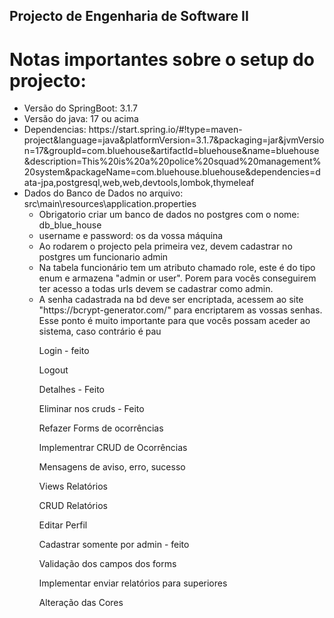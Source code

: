 ## Projecto de Engenharia de Software II

# Notas importantes sobre o setup do projecto:
<ul>
    <li>Versão do SpringBoot: 3.1.7</li>
    <li>Versão do java: 17 ou acima</li>
    <li>
        Dependencias: https://start.spring.io/#!type=maven-project&language=java&platformVersion=3.1.7&packaging=jar&jvmVersion=17&groupId=com.bluehouse&artifactId=bluehouse&name=bluehouse&description=This%20is%20a%20police%20squad%20management%20system&packageName=com.bluehouse.bluehouse&dependencies=data-jpa,postgresql,web,web,devtools,lombok,thymeleaf
    </li>
    <li>
        Dados do Banco de Dados no arquivo: src\main\resources\application.properties
        <ul>
            <li> Obrigatorio criar um banco de dados no postgres com o  nome: db_blue_house</li>
            <li> username e password: os da vossa máquina</li>
            <li>Ao rodarem o projecto pela primeira vez, devem cadastrar no postgres um funcionario admin</li>
            <li>Na tabela funcionário tem um atributo chamado role, este é do tipo enum e armazena "admin or user". Porem para vocês conseguirem ter acesso a todas urls devem se cadastrar como admin.</li>
            <li>A senha cadastrada na bd deve ser encriptada, acessem ao site "https://bcrypt-generator.com/" para encriptarem as vossas senhas. Esse ponto é muito importante para que vocês possam aceder ao sistema, caso contrário é pau</li>
        </ul>
    </li>
</ul> 

<ul>
    <ol>Login - feito</ol>
    <ol>Logout</ol>
    <ol>Detalhes - Feito</ol>
    <ol>Eliminar nos cruds - Feito</ol>
    <ol>Refazer Forms de ocorrências</ol>
    <ol>Implementrar CRUD de Ocorrências</ol>
    <ol>Mensagens de aviso, erro, sucesso</ol>
    <ol>Views Relatórios</ol>
    <ol>CRUD Relatórios</ol>
    <ol>Editar Perfil</ol>
    <ol>Cadastrar somente por admin -  feito</ol>
    <ol>Validação dos campos dos forms</ol>
    <ol>Implementar enviar relatórios para superiores</ol>
    <ol>Alteração das Cores</ol>
</ul>
